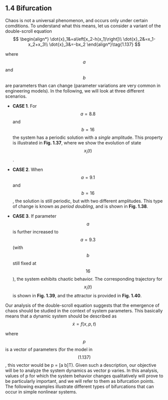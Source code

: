 ## 1.4 Bifurcation

Chaos is not a universal phenomenon, and occurs only under certain comditions. To understand what this means, let us consider a variant of the double-scroll equation
$$
\begin{align*}
\dot{x}_1&=a\left[x_2-h(x_1)\right]\\
\dot{x}_2&=x_1-x_2+x_3\\
\dot{x}_3&=-bx_2
\end{align*}\tag{1.137}
$$

where $$a$$ and $$b$$ are parameters than can change (parameter variations are very common in engineering models). In the following, we will look at three different scenarios.
- __CASE 1__. For $$a=8.8$$ and $$b=16$$ the system has a periodic solution with a *single* amplitude. This property is illustrated in __Fig. 1.37__, where we show the evolution of state $$x_i(t)$$.

- __CASE 2__. When $$a=9.1$$ and $$b=16$$, the solution is still periodic, but with two different amplitudes. This type of change is known as *period doubling*, and is shown in __Fig. 1.38__.

- __CASE 3__. If parameter $$a$$ is further increased to $$a=9.3$$ (with $$b$$ still fixed at $$16$$), the system exhibits chaotic behavior. The corresponding trajectory for $$x_i(t)$$ is shown in __Fig. 1.39__, and the attractor is provided in __Fig. 1.40__.

Our analysis of the double-scroll equation suggests that the emergence of chaos should be studied in the context of system parameters. This basically means that a dynamic system should be described as
$$
\dot{x}=f(x,p,t)\tag{1.138}
$$

where $$p$$ is a vector of parameters (for the model in $$(1.137)$$, this vector would be p = [a     b]T). Given such a description, our objective will be to analyze the system dynamics as vector p varies. In this analysis, values of p for which the system behavior changes qualitatively will prove to be particularly important, and we will refer to them as bifurcation points. The following examples illustrate different types of bifurcations that can occur in simple nonlinear systems.
